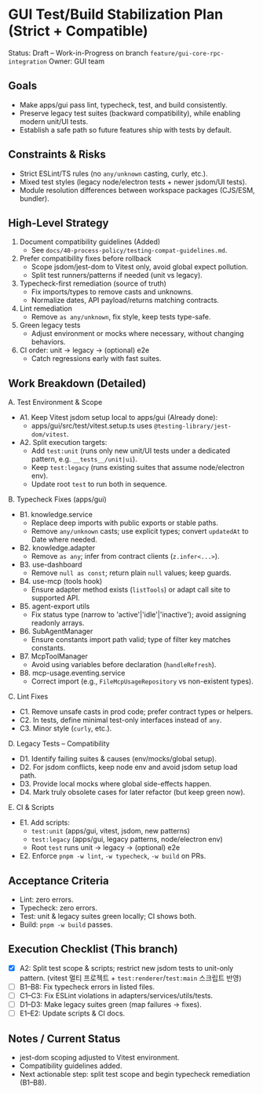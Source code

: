 # GUI Test/Build Stabilization Plan (Strict + Compatible)

Status: Draft – Work-in-Progress on branch `feature/gui-core-rpc-integration`
Owner: GUI team

## Goals

- Make apps/gui pass lint, typecheck, test, and build consistently.
- Preserve legacy test suites (backward compatibility), while enabling modern unit/UI tests.
- Establish a safe path so future features ship with tests by default.

## Constraints & Risks

- Strict ESLint/TS rules (no `any/unknown` casting, curly, etc.).
- Mixed test styles (legacy node/electron tests + newer jsdom/UI tests).
- Module resolution differences between workspace packages (CJS/ESM, bundler).

## High-Level Strategy

1. Document compatibility guidelines (Added)
   - See `docs/40-process-policy/testing-compat-guidelines.md`.
2. Prefer compatibility fixes before rollback
   - Scope jsdom/jest-dom to Vitest only, avoid global expect pollution.
   - Split test runners/patterns if needed (unit vs legacy).
3. Typecheck-first remediation (source of truth)
   - Fix imports/types to remove casts and unknowns.
   - Normalize dates, API payload/returns matching contracts.
4. Lint remediation
   - Remove `as any/unknown`, fix style, keep tests type-safe.
5. Green legacy tests
   - Adjust environment or mocks where necessary, without changing behaviors.
6. CI order: unit → legacy → (optional) e2e
   - Catch regressions early with fast suites.

## Work Breakdown (Detailed)

A. Test Environment & Scope

- A1. Keep Vitest jsdom setup local to apps/gui (Already done):
  - apps/gui/src/test/vitest.setup.ts uses `@testing-library/jest-dom/vitest`.
- A2. Split execution targets:
  - Add `test:unit` (runs only new unit/UI tests under a dedicated pattern, e.g. `__tests__/unit|ui`).
  - Keep `test:legacy` (runs existing suites that assume node/electron env).
  - Update root `test` to run both in sequence.

B. Typecheck Fixes (apps/gui)

- B1. knowledge.service
  - Replace deep imports with public exports or stable paths.
  - Remove `any/unknown` casts; use explicit types; convert `updatedAt` to Date where needed.
- B2. knowledge.adapter
  - Remove `as any`; infer from contract clients (`z.infer<...>`).
- B3. use-dashboard
  - Remove `null as const`; return plain `null` values; keep guards.
- B4. use-mcp (tools hook)
  - Ensure adapter method exists (`listTools`) or adapt call site to supported API.
- B5. agent-export utils
  - Fix status type (narrow to 'active'|'idle'|'inactive'); avoid assigning readonly arrays.
- B6. SubAgentManager
  - Ensure constants import path valid; type of filter key matches constants.
- B7. McpToolManager
  - Avoid using variables before declaration (`handleRefresh`).
- B8. mcp-usage.eventing.service
  - Correct import (e.g., `FileMcpUsageRepository` vs non-existent types).

C. Lint Fixes

- C1. Remove unsafe casts in prod code; prefer contract types or helpers.
- C2. In tests, define minimal test-only interfaces instead of `any`.
- C3. Minor style (`curly`, etc.).

D. Legacy Tests – Compatibility

- D1. Identify failing suites & causes (env/mocks/global setup).
- D2. For jsdom conflicts, keep node env and avoid jsdom setup load path.
- D3. Provide local mocks where global side-effects happen.
- D4. Mark truly obsolete cases for later refactor (but keep green now).

E. CI & Scripts

- E1. Add scripts:
  - `test:unit` (apps/gui, vitest, jsdom, new patterns)
  - `test:legacy` (apps/gui, legacy patterns, node/electron env)
  - Root `test` runs unit → legacy → (optional) e2e
- E2. Enforce `pnpm -w lint`, `-w typecheck`, `-w build` on PRs.

## Acceptance Criteria

- Lint: zero errors.
- Typecheck: zero errors.
- Test: unit & legacy suites green locally; CI shows both.
- Build: `pnpm -w build` passes.

## Execution Checklist (This branch)

- [x] A2: Split test scope & scripts; restrict new jsdom tests to unit-only pattern. (vitest 멀티 프로젝트 + `test:renderer`/`test:main` 스크립트 반영)
- [ ] B1–B8: Fix typecheck errors in listed files.
- [ ] C1–C3: Fix ESLint violations in adapters/services/utils/tests.
- [ ] D1–D3: Make legacy suites green (map failures → fixes).
- [ ] E1–E2: Update scripts & CI docs.

## Notes / Current Status

- jest-dom scoping adjusted to Vitest environment.
- Compatibility guidelines added.
- Next actionable step: split test scope and begin typecheck remediation (B1–B8).
